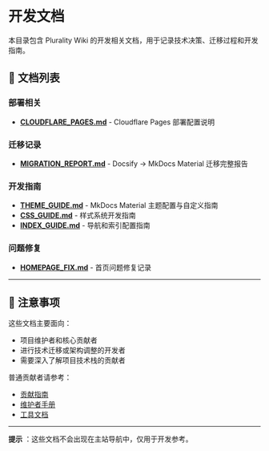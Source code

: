 # 开发文档

本目录包含 Plurality Wiki 的开发相关文档，用于记录技术决策、迁移过程和开发指南。

## 📂 文档列表

### 部署相关

- **[CLOUDFLARE_PAGES.md](CLOUDFLARE_PAGES.md)** - Cloudflare Pages 部署配置说明

### 迁移记录

- **[MIGRATION_REPORT.md](MIGRATION_REPORT.md)** - Docsify → MkDocs Material 迁移完整报告

### 开发指南

- **[THEME_GUIDE.md](THEME_GUIDE.md)** - MkDocs Material 主题配置与自定义指南
- **[CSS_GUIDE.md](CSS_GUIDE.md)** - 样式系统开发指南
- **[INDEX_GUIDE.md](INDEX_GUIDE.md)** - 导航和索引配置指南

### 问题修复

- **[HOMEPAGE_FIX.md](HOMEPAGE_FIX.md)** - 首页问题修复记录

---

## 📌 注意事项

这些文档主要面向：

- 项目维护者和核心贡献者
- 进行技术迁移或架构调整的开发者
- 需要深入了解项目技术栈的贡献者

普通贡献者请参考：

- [贡献指南](../CONTRIBUTING.md)
- [维护者手册](../ADMIN_GUIDE.md)
- [工具文档](../tools/README.md)

---

**提示** ：这些文档不会出现在主站导航中，仅用于开发参考。
